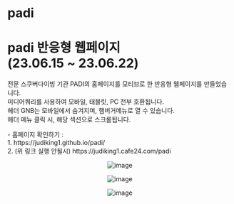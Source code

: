 # padi

<h1>
  padi 반응형 웹페이지
  <br>
  (23.06.15 ~ 23.06.22)
</h1>

<p>
  전문 스쿠버다이빙 기관 PADI의 홈페이지를 모티브로 한 반응형 웹페이지를 만들었습니다.<br>
  미디어쿼리를 사용하여 모바일, 태블릿, PC 전부 호환됩니다.
  <br>
  헤더 GNB는 모바일에서 숨겨지며, 햄버거메뉴로 열 수 있습니다.<br>
  헤더 메뉴 클릭 시, 해당 섹션으로 스크롤됩니다.<br>
</p>
<p>
  - 홈페이지 확인하기 :
  <br>
  1. https://judiking1.github.io/padi/
  <br>
  2. (위 링크 실행 안될시) https://judiking1.cafe24.com/padi
</p>

<div align="center">

![image](https://github.com/judiking1/padi/assets/110409369/2b242a54-8b88-4c80-bce1-11a367df4b07)

![image](https://github.com/judiking1/padi/assets/110409369/9e6b3d76-f227-4b67-a20f-b4215549d010)

![image](https://github.com/judiking1/padi/assets/110409369/a54dab53-3b59-4632-b48a-618240359078)

</div>


